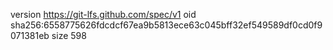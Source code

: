version https://git-lfs.github.com/spec/v1
oid sha256:6558775626fdcdcf67ea9b5813ece63c045bff32ef549589df0cd0f9071381eb
size 598
